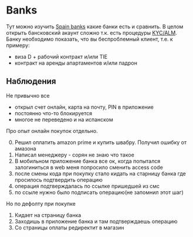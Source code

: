 # Banks

Тут можно изучить [Spain banks](https://docs.google.com/spreadsheets/d/13sXHQ3hroZHzRuKDCsbN0EoTmET34isvS1sVXQSiYak/edit#gid=2026980894) какие банки есть и сравнить. В целом открыть бансковский акаунт сложно т.к. есть процедуры [KYC/ALM](https://t.me/c/1526267356/1445). Банку необходимо показать, что вы беспроблемный клиент, т.е. к примеру:

* виза D + рабочий контракт и/или TIE
* контракт на аренды апартаментов и/или падрон

## Наблюдения

Не привычно все

* открыл счет онлайн, карта на почту, PIN в приложение
* постоянно что-то блокируется
* многое не переведено и на испанском

Про опыт онлайн покупок отдельно.

0. Решил оплатить amazon prime и купить швабру. Получил ошибку от амазона
1. Написал менеджеру - сорян не знаю что такое
2. В мобильном приложение банка все ок, когда попытался залогиниться в web меня попросило сменить access code
3. после смены кода при покупку стало кидать на старницу банка где просилось  подтвердить операцию
4. операция подтверждалась по ссылке пришедшей из смс
5. по ссыле нужно было подписать операцию(не запомнил этот шаг)

Но по дефолту при покупке

1. Кидает на страницу банка
2. Заходишь в приложение банка и там подтверждаешь операцию
3. Со страницы оплаты редиректит в магазин
